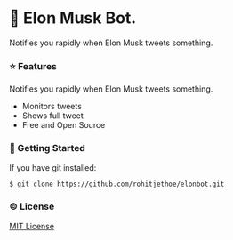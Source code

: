 # 🚀 Elon Musk Bot.
Notifies you rapidly when Elon Musk tweets something.

### :star: Features
Notifies you rapidly when Elon Musk tweets something.
- Monitors tweets
- Shows full tweet
- Free and Open Source

### :rocket: Getting Started
If you have git installed: 
```sh
$ git clone https://github.com/rohitjethoe/elonbot.git
```

### :copyright: License
[MIT License](http://opensource.org/licenses/MIT)